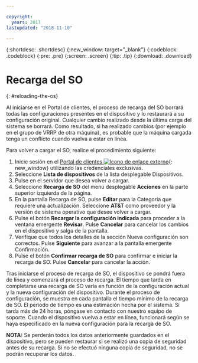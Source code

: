 ```yaml
---

copyright:
  years: 2017
lastupdated: "2018-11-10"

---
```


{:shortdesc: .shortdesc}
{:new_window: target="_blank"}
{:codeblock: .codeblock}
{:pre: .pre}
{:screen: .screen}
{:tip: .tip}
{:download: .download}

# Recarga del SO
{: #reloading-the-os}

Al iniciarse en el Portal de clientes, el proceso de recarga del SO borrará todas las configuraciones presentes en el dispositivo y lo restaurará a su configuración original. Cualquier cambio realizado desde la última carga del sistema se borrará. Como resultado, si ha realizado cambios (por ejemplo en el grupo de VRRP de otra máquina), es probable que la máquina cargada tenga un conflicto cuando vuelva a estar en línea.

Para volver a cargar el SO, realice el procedimiento siguiente:

1. Inicie sesión en el [Portal de clientes ![Icono de enlace externo](../../icons/launch-glyph.svg "Icono de enlace externo")](https://control.softlayer.com/){: new_window} utilizando las credenciales exclusivas.
2. Seleccione **Lista de dispositivos** de la lista desplegable Dispositivos.
3. Pulse en el servidor que desea volver a cargar.
4. Seleccione **Recarga de SO** del menú desplegable **Acciones** en la parte superior izquierda de la página.
5. En la pantalla Recarga de SO, pulse **Editar** para la Categoría que requiere una actualización. Seleccione **AT&T** como proveedor y la versión de sistema operativo que desee volver a cargar.
6. Pulse el botón **Recargar la configuración indicada** para proceder a la ventana emergente **Revisar**. Pulse **Cancelar** para cancelar los cambios en el dispositivo y salga de la pantalla.
7. Verifique que todos los detalles de la sección Nueva configuración son correctos. Pulse **Siguiente** para avanzar a la pantalla emergente Confirmación.
8. Pulse el botón **Confirmar recarga de SO** para confirmar e iniciar la recarga de SO. Pulse **Cancelar** para cancelar la acción.

Tras iniciarse el proceso de recarga de SO, el dispositivo se pondrá fuera de línea y comenzará el proceso de recarga. El tiempo que tarda en completarse una recarga de SO varía en función de la configuración actual y la nueva configuración del dispositivo. Durante el proceso de configuración, se muestra en cada pantalla el tiempo mínimo de la recarga de SO. El periodo de tiempo es una estimación hecha por el sistema. Si tarda más de 24 horas, póngase en contacto con nuestro equipo de soporte. Cuando el dispositivo vuelva a estar en línea, funcionará según se haya especificado en la nueva configuración para la recarga de SO. 

**NOTA:** Se perderán todos los datos anteriormente guardados en el dispositivo, pero se pueden restaurar si se realizó una copia de seguridad antes de su recarga. Si no se efectuó ninguna copia de seguridad, no se podrán recuperar los datos.
